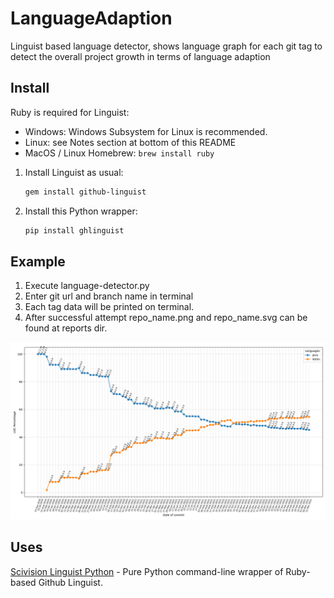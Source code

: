 # LanguageAdaption
Linguist based language detector, shows language graph for each git tag to detect the overall project growth in terms of language adaption

## Install

Ruby is required for Linguist:

* Windows: Windows Subsystem for Linux is recommended.
* Linux: see Notes section at bottom of this README
* MacOS / Linux Homebrew: `brew install ruby`

1. Install Linguist as usual:

   ```sh
   gem install github-linguist
   ```
2. Install this Python wrapper:

   ```sh
   pip install ghlinguist
   ```
   
## Example
 
1. Execute language-detector.py
2. Enter git url and branch name in terminal
3. Each tag data will be printed on terminal. 
4. After successful attempt repo_name.png and repo_name.svg can be found at reports dir.

![alt text](https://github.com/akshay253101/LanguageAdaption/blob/main/reports/android-language.png)

## Uses
[Scivision Linguist Python](https://github.com/scivision/linguist-python) - Pure Python command-line wrapper of Ruby-based Github Linguist. 
